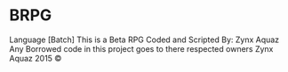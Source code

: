 # BRPG
Language [Batch]
This is a Beta RPG Coded and Scripted By: Zynx Aquaz
Any Borrowed code in this project goes to there respected owners
Zynx Aquaz 2015 ©
